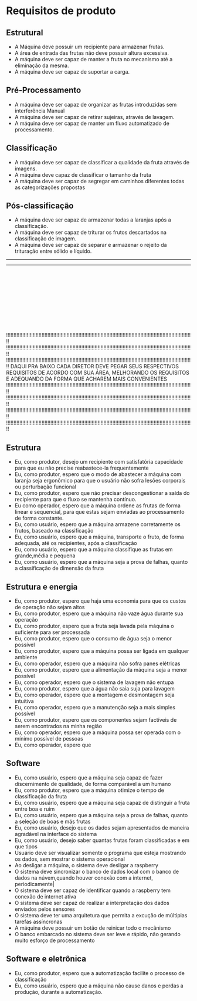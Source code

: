 # Requisitos de produto

## Estrutural

- A Máquina deve possuir um recipiente para armazenar frutas.
- A área de entrada das frutas não deve possuir altura excessiva.
- A máquina deve ser capaz de manter a fruta no mecanismo até a eliminação da mesma.
- A máquina deve ser capaz de suportar a carga.

## Pré-Processamento

- A máquina deve ser capaz de organizar as frutas introduzidas sem interferência Manual
- A máquina deve ser capaz de retirar sujeiras, através de lavagem.
- A máquina deve ser capaz de manter um fluxo automatizado de processamento.

## Classificação

- A máquina deve ser capaz de classificar a qualidade da fruta através de imagens.
- A máquina deve capaz de classificar o tamanho da fruta
- A máquina deve ser capaz de segregar em caminhos diferentes todas as categorizações propostas

## Pós-classificação

- A máquina deve ser capaz de armazenar todas a laranjas após a classificação.
- A máquina deve ser capaz de triturar os frutos descartados na classificação de imagem.
- A máquina deve ser capaz de separar e armazenar o rejeito da trituração entre sólido e líquido.

___________________________________________________________________________________________________________________________
___________________________________________________________________________________________________________________________
<br>
<br>
<br>
<br>
<br>
<br>
<br>
<br>
<br>

!!!!!!!!!!!!!!!!!!!!!!!!!!!!!!!!!!!!!!!!!!!!!!!!!!!!!!!!!!!!!!!!!!!!!!!!!!!!!!!!!!!!!!!!!!!!!!!!!!!!!!!!!!!!!!!!!!!!!!!!!!!!!!!
!!!!!!!!!!!!!!!!!!!!!!!!!!!!!!!!!!!!!!!!!!!!!!!!!!!!!!!!!!!!!!!!!!!!!!!!!!!!!!!!!!!!!!!!!!!!!!!!!!!!!!!!!!!!!!!!!!!!!!!!!!!!!!!
!!!!!!!!!!!!!!!!!!!!!!!!!!!!!!!!!!!!!!!!!!!!!!!!!!!!!!!!!!!!!!!!!!!!!!!!!!!!!!!!!!!!!!!!!!!!!!!!!!!!!!!!!!!!!!!!!!!!!!!!!!!!!!!
DAQUI PRA BAIXO CADA DIRETOR DEVE PEGAR SEUS RESPECTIVOS REQUISITOS DE ACORDO COM SUA ÁREA, MELHORANDO OS REQUISITOS E ADEQUANDO DA FORMA QUE ACHAREM MAIS CONVENIENTES 
!!!!!!!!!!!!!!!!!!!!!!!!!!!!!!!!!!!!!!!!!!!!!!!!!!!!!!!!!!!!!!!!!!!!!!!!!!!!!!!!!!!!!!!!!!!!!!!!!!!!!!!!!!!!!!!!!!!!!!!!!!!!!!!
!!!!!!!!!!!!!!!!!!!!!!!!!!!!!!!!!!!!!!!!!!!!!!!!!!!!!!!!!!!!!!!!!!!!!!!!!!!!!!!!!!!!!!!!!!!!!!!!!!!!!!!!!!!!!!!!!!!!!!!!!!!!!!!
!!!!!!!!!!!!!!!!!!!!!!!!!!!!!!!!!!!!!!!!!!!!!!!!!!!!!!!!!!!!!!!!!!!!!!!!!!!!!!!!!!!!!!!!!!!!!!!!!!!!!!!!!!!!!!!!!!!!!!!!!!!!!!!
!!!!!!!!!!!!!!!!!!!!!!!!!!!!!!!!!!!!!!!!!!!!!!!!!!!!!!!!!!!!!!!!!!!!!!!!!!!!!!!!!!!!!!!!!!!!!!!!!!!!!!!!!!!!!!!!!!!!!!!!!!!!!!!

## Estrutura

- Eu, como produtor, desejo um recipiente com satisfatória capacidade para que eu não precise reabastece-la frequentemente
- Eu, como produtor, espero que o modo de abastecer a máquina com laranja seja ergonômico para que o usuário não sofra lesões corporais ou perturbação funcional
- Eu, como produtor, espero que não precisar descongestionar a saída do recipiente para que o fluxo se mantenha contínuo.
- Eu como operador, espero que a máquina ordene as frutas de forma linear e sequencial, para que estas sejam enviadas ao processamento de forma constante.
- Eu, como usuário, espero que a máquina armazene corretamente os frutos, baseado na classificação
- Eu, como usuário, espero que a máquina, transporte o fruto, de forma adequada, até os recipientes, após a classificação
- Eu, como usuário, espero que a máquina classifique as frutas em grande,média e pequena
- Eu, como usuário, espero que a máquina seja a prova de falhas, quanto a classificação de dimensão da fruta

## Estrutura e energia

- Eu, como produtor, espero que haja uma economia para que os custos de operação não sejam altos
- Eu, como produtor, espero que a máquina não vaze água durante sua operação
- Eu, como produtor, espero que a fruta seja lavada pela máquina o suficiente para ser processada
- Eu, como produtor, espero que o consumo de água seja o menor possível
- Eu, como produtor, espero que a máquina possa ser ligada em qualquer ambiente
- Eu, como operador, espero que a máquina não sofra panes elétricas
- Eu, como produtor, espero que a alimentação da máquina seja a menor possível
- Eu, como operador, espero que o sistema de lavagem não entupa
- Eu, como produtor, espero que a água não saia suja para lavagem
- Eu, como operador, espero que a montagem e desmontagem seja intuitiva
- Eu, como operador, espero que a manutenção seja a mais simples possível
- Eu, como produtor, espero que os componentes sejam factíveis de serem encontrados na minha região
- Eu, como operador, espero que a máquina possa ser operada com o mínimo possível de pessoas
- Eu, como operador, espero que 

## Software
-  Eu, como usuário, espero que a máquina seja capaz de fazer discernimento de qualidade, de forma comparável a um humano
-  Eu, como produtor, espero que a máquina otimize o tempo de classificação da fruta
- Eu, como usuário, espero que a máquina seja capaz de distinguir a fruta entre boa e ruim
- Eu, como usuário, espero que a máquina seja a prova de falhas, quanto a seleção de boas e más frutas
- Eu, como usuário, desejo que os dados sejam apresentados de maneira agradável na interface do sistema
- Eu, como usuário, desejo saber quantas frutas foram classificadas e em que tipos
- Usuário deve ser visualizar somente o programa que esteja mostrando os dados, sem mostrar o sistema operacional
- Ao desligar a máquina, o sistema deve desligar a raspberry
- O sistema deve sincronizar o banco de dados local com o banco de dados na núvem,quando houver conexão com a internet, periodicamente|
- O sistema deve ser capaz de identificar quando a raspberry tem conexão de internet ativa
- O sistema deve ser capaz de realizar a interpretação dos dados enviados pelos sensores
- O sistema deve ter uma arquitetura que permita a excução de múltiplas tarefas assíncronas
- A máquina deve possuir um botão de reinicar todo o mecânismo
- O banco embarcado no sistema deve ser leve e rápido, não gerando muito esforço de processamento

## Software e eletrônica
- Eu, como produtor, espero que a automatização facilite o processo de classificação
- Eu, como usuário, espero que a máquina não cause danos e perdas a produção, durante a automatização.












